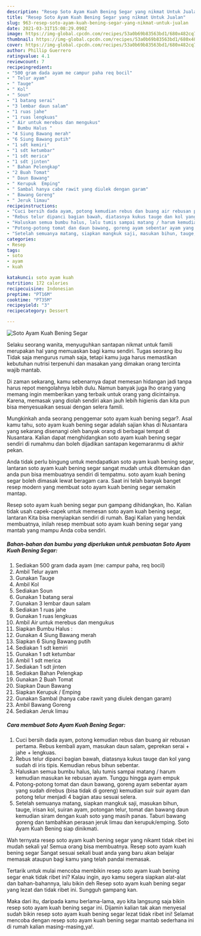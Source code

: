 ```yaml
---
description: "Resep Soto Ayam Kuah Bening Segar yang nikmat Untuk Jualan"
title: "Resep Soto Ayam Kuah Bening Segar yang nikmat Untuk Jualan"
slug: 963-resep-soto-ayam-kuah-bening-segar-yang-nikmat-untuk-jualan
date: 2021-03-31T15:08:29.090Z
image: https://img-global.cpcdn.com/recipes/53a0b69b83563bd1/680x482cq70/soto-ayam-kuah-bening-segar-foto-resep-utama.jpg
thumbnail: https://img-global.cpcdn.com/recipes/53a0b69b83563bd1/680x482cq70/soto-ayam-kuah-bening-segar-foto-resep-utama.jpg
cover: https://img-global.cpcdn.com/recipes/53a0b69b83563bd1/680x482cq70/soto-ayam-kuah-bening-segar-foto-resep-utama.jpg
author: Phillip Guerrero
ratingvalue: 4.1
reviewcount: 7
recipeingredient:
- "500 gram dada ayam me campur paha req bocil"
- " Telur ayam"
- " Tauge"
- " Kol"
- " Soun"
- "1 batang serai"
- "3 lembar daun salam"
- "1 ruas jahe"
- "1 ruas lengkuas"
- " Air untuk merebus dan mengukus"
- " Bumbu Halus "
- "4 Siung Bawang merah"
- "6 Siung Bawang putih"
- "1 sdt kemiri"
- "1 sdt ketumbar"
- "1 sdt merica"
- "1 sdt jinten"
- " Bahan Pelengkap"
- "2 Buah Tomat"
- " Daun Bawang"
- " Kerupuk  Emping"
- " Sambal hanya cabe rawit yang diulek dengan garam"
- " Bawang Goreng"
- " Jeruk limau"
recipeinstructions:
- "Cuci bersih dada ayam, potong kemudian rebus dan buang air rebusan pertama. Rebus kembali ayam, masukan daun salam, geprekan serai + jahe + lengkuas."
- "Rebus telur dipanci bagian bawah, diatasnya kukus tauge dan kol yang sudah di iris tipis. Kemudian rebus bihun sebentar."
- "Haluskan semua bumbu halus, lalu tumis sampai matang / harum kemudian masukan ke rebusan ayam. Tunggu hingga ayam empuk"
- "Potong-potong tomat dan daun bawang, goreng ayam sebentar ayam yang sudah direbus (bisa tidak di goreng) kemudian suir suir ayam dan potong telur menjadi 4 bagian atau sesuai selera."
- "Setelah semuanya matang, siapkan mangkuk saji, masukan bihun, tauge, irisan kol, suiran ayam, potongan telur, tomat dan bawang daun kemudian siram dengan kuah soto yang masih panas. Taburi bawang goreng dan tambahkan perasan jeruk limau dan kerupuk/emping. Soto Ayam Kuah Bening siap dinikmati."
categories:
- Resep
tags:
- soto
- ayam
- kuah

katakunci: soto ayam kuah 
nutrition: 172 calories
recipecuisine: Indonesian
preptime: "PT16M"
cooktime: "PT35M"
recipeyield: "3"
recipecategory: Dessert

---
```



![Soto Ayam Kuah Bening Segar](https://img-global.cpcdn.com/recipes/53a0b69b83563bd1/680x482cq70/soto-ayam-kuah-bening-segar-foto-resep-utama.jpg)

Selaku seorang wanita, menyuguhkan santapan nikmat untuk famili merupakan hal yang memuaskan bagi kamu sendiri. Tugas seorang ibu Tidak saja mengurus rumah saja, tetapi kamu juga harus memastikan kebutuhan nutrisi terpenuhi dan masakan yang dimakan orang tercinta wajib mantab.

Di zaman  sekarang, kamu sebenarnya dapat memesan hidangan jadi tanpa harus repot mengolahnya lebih dulu. Namun banyak juga lho orang yang memang ingin memberikan yang terbaik untuk orang yang dicintainya. Karena, memasak yang diolah sendiri akan jauh lebih higienis dan kita pun bisa menyesuaikan sesuai dengan selera famili. 



Mungkinkah anda seorang penggemar soto ayam kuah bening segar?. Asal kamu tahu, soto ayam kuah bening segar adalah sajian khas di Nusantara yang sekarang disenangi oleh banyak orang di berbagai tempat di Nusantara. Kalian dapat menghidangkan soto ayam kuah bening segar sendiri di rumahmu dan boleh dijadikan santapan kegemaranmu di akhir pekan.

Anda tidak perlu bingung untuk mendapatkan soto ayam kuah bening segar, lantaran soto ayam kuah bening segar sangat mudah untuk ditemukan dan anda pun bisa membuatnya sendiri di tempatmu. soto ayam kuah bening segar boleh dimasak lewat beragam cara. Saat ini telah banyak banget resep modern yang membuat soto ayam kuah bening segar semakin mantap.

Resep soto ayam kuah bening segar pun gampang dihidangkan, lho. Kalian tidak usah capek-capek untuk memesan soto ayam kuah bening segar, lantaran Kita bisa menyiapkan sendiri di rumah. Bagi Kalian yang hendak membuatnya, inilah resep membuat soto ayam kuah bening segar yang mantab yang mampu Anda coba sendiri.

<!--inarticleads1-->

##### Bahan-bahan dan bumbu yang diperlukan untuk pembuatan Soto Ayam Kuah Bening Segar:

1. Sediakan 500 gram dada ayam (me: campur paha, req bocil)
1. Ambil  Telur ayam
1. Gunakan  Tauge
1. Ambil  Kol
1. Sediakan  Soun
1. Gunakan 1 batang serai
1. Gunakan 3 lembar daun salam
1. Sediakan 1 ruas jahe
1. Gunakan 1 ruas lengkuas
1. Ambil  Air untuk merebus dan mengukus
1. Siapkan  Bumbu Halus :
1. Gunakan 4 Siung Bawang merah
1. Siapkan 6 Siung Bawang putih
1. Sediakan 1 sdt kemiri
1. Gunakan 1 sdt ketumbar
1. Ambil 1 sdt merica
1. Sediakan 1 sdt jinten
1. Sediakan  Bahan Pelengkap
1. Gunakan 2 Buah Tomat
1. Siapkan  Daun Bawang
1. Siapkan  Kerupuk / Emping
1. Gunakan  Sambal (hanya cabe rawit yang diulek dengan garam)
1. Ambil  Bawang Goreng
1. Sediakan  Jeruk limau




<!--inarticleads2-->

##### Cara membuat Soto Ayam Kuah Bening Segar:

1. Cuci bersih dada ayam, potong kemudian rebus dan buang air rebusan pertama. Rebus kembali ayam, masukan daun salam, geprekan serai + jahe + lengkuas.
1. Rebus telur dipanci bagian bawah, diatasnya kukus tauge dan kol yang sudah di iris tipis. Kemudian rebus bihun sebentar.
1. Haluskan semua bumbu halus, lalu tumis sampai matang / harum kemudian masukan ke rebusan ayam. Tunggu hingga ayam empuk
1. Potong-potong tomat dan daun bawang, goreng ayam sebentar ayam yang sudah direbus (bisa tidak di goreng) kemudian suir suir ayam dan potong telur menjadi 4 bagian atau sesuai selera.
1. Setelah semuanya matang, siapkan mangkuk saji, masukan bihun, tauge, irisan kol, suiran ayam, potongan telur, tomat dan bawang daun kemudian siram dengan kuah soto yang masih panas. Taburi bawang goreng dan tambahkan perasan jeruk limau dan kerupuk/emping. Soto Ayam Kuah Bening siap dinikmati.




Wah ternyata resep soto ayam kuah bening segar yang nikamt tidak ribet ini mudah sekali ya! Semua orang bisa membuatnya. Resep soto ayam kuah bening segar Sangat sesuai sekali buat anda yang baru akan belajar memasak ataupun bagi kamu yang telah pandai memasak.

Tertarik untuk mulai mencoba membikin resep soto ayam kuah bening segar enak tidak ribet ini? Kalau ingin, ayo kamu segera siapkan alat-alat dan bahan-bahannya, lalu bikin deh Resep soto ayam kuah bening segar yang lezat dan tidak ribet ini. Sungguh gampang kan. 

Maka dari itu, daripada kamu berlama-lama, ayo kita langsung saja bikin resep soto ayam kuah bening segar ini. Dijamin kalian tak akan menyesal sudah bikin resep soto ayam kuah bening segar lezat tidak ribet ini! Selamat mencoba dengan resep soto ayam kuah bening segar mantab sederhana ini di rumah kalian masing-masing,ya!.

